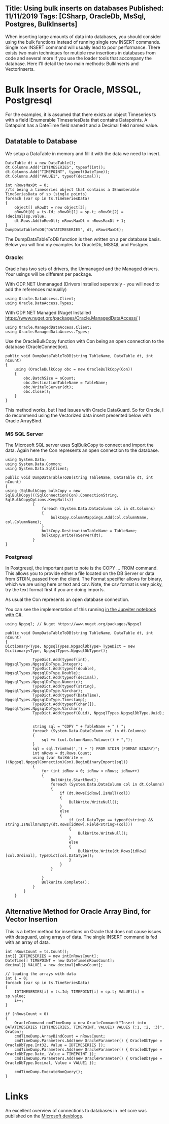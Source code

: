 Title: Using bulk inserts on databases
Published: 11/11/2019
Tags: [CSharp, OracleDb, MsSql, Postgres, BulkInserts] 
---
When inserting large amounts of data into databases, you should consider using the bulk functions instead of running single row INSERT commands. Single row INSERT command will usually lead to poor performance. There exists two main techniques for mutiple row insertions in databases from code and several more if you use the loader tools that accompany the database. Here I'll detail the two main methods: BulkInserts and VectorInserts. 

# Bulk Inserts for Oracle, MSSQL, Postgresql
For the examples, it is assumed that there exists an object Timeseries ts with a field IEnumerable TimeseriesData that contains Datapoints. A Datapoint has a DateTime field named t and a Decimal field named value.

## Datatable to Database
We setup a DataTable in memory and fill it with the data we need to insert. 
 
```CSharp
DataTable dt = new DataTable();
dt.Columns.Add("IDTIMESERIES", typeof(int));
dt.Columns.Add("TIMEPOINT", typeof(DateTime));
dt.Columns.Add("VALUE1", typeof(decimal));

int nRowsMaxDt = 0;
//ts being a timeseries object that contains a IEnumberable TimeSeriesData of sp (single points) 
foreach (var sp in ts.TimeSeriesData)
{
	object[] oRowDt = new object[3];
	oRowDt[0] = ts.Id; oRowDt[1] = sp.t; oRowDt[2] = (decimal)sp.value; 
	dt.Rows.Add(oRowDt); nRowsMaxDt = nRowsMaxDt + 1;
}
DumpDataTableToDB("DATATIMESERIES", dt, nRowsMaxDt);
```
The DumpDataTableToDB function is then written on a per database basis. Below you will find my examples for OracleDb, MSSQL and Postgres. 

### Oracle:
Oracle has two sets of drivers, the Unmanaged and the Managed drivers. Your usings will be different per package. 

With ODP.NET Unmanaged (Drivers installed seperately - you will need to add the references manually)
```CSharp
using Oracle.DataAccess.Client;
using Oracle.DataAccess.Types;
```
With ODP.NET Managed (Nuget Installed https://www.nuget.org/packages/Oracle.ManagedDataAccess/ ) 
```CSharp
using Oracle.ManagedDataAccess.Client;
using Oracle.ManagedDataAccess.Types;
```

Use the OracleBulkCopy function with Con being an open connection to the database (OracleConnection). 
```CSharp
public void DumpDataTableToDB(string TableName, DataTable dt, int nCount)
{
	using (OracleBulkCopy obc = new OracleBulkCopy(Con))
	{
		obc.BatchSize = nCount;
		obc.DestinationTableName = TableName;
		obc.WriteToServer(dt);
		obc.Close();
	}
}
```

This method works, but I had issues with Oracle DataGuard. So for Oracle, I do recommend using the Vectorized data insert presented below with Oracle ArrayBind. 

### MS SQL Server
The Microsoft SQL server uses SqlBulkCopy to connect and import the data. Again here the Con represents an open connection to the database. 

```CSharp
using System.Data;
using System.Data.Common;
using System.Data.SqlClient;

public void DumpDataTableToDB(string TableName, DataTable dt, int nCount)
{
using (SqlBulkCopy bulkCopy = new SqlBulkCopy(((SqlConnection)Con).ConnectionString, SqlBulkCopyOptions.KeepNulls))
            {
                foreach (System.Data.DataColumn col in dt.Columns)
                {
                    bulkCopy.ColumnMappings.Add(col.ColumnName, col.ColumnName);
                }
                bulkCopy.DestinationTableName = TableName;
                bulkCopy.WriteToServer(dt);
            }
}
```

### Postgresql
In Postgresql, the important part to note is the COPY ... FROM command. This allows you to provide either a file located on the DB Server or data from STDIN, passed from the client. The Format specifier allows for binary, which we are using here or text and csv. Note, the csv format is very picky, try the text format first if you are doing imports.

As usual the Con represents an open database connection. 

You can see the implementation of this running [in the Jupyiter notebook with C#](https://github.com/ewinnington/noteb/blob/master/PgBulkInsert.ipynb).

```CSharp
using Npgsql; // Nuget https://www.nuget.org/packages/Npgsql 

public void DumpDataTableToDB(string TableName, DataTable dt, int nCount)
{
Dictionary<Type, NpgsqlTypes.NpgsqlDbType> TypeDict = new Dictionary<Type, NpgsqlTypes.NpgsqlDbType>();

            TypeDict.Add(typeof(int), NpgsqlTypes.NpgsqlDbType.Integer);
            TypeDict.Add(typeof(double), NpgsqlTypes.NpgsqlDbType.Double);
            TypeDict.Add(typeof(decimal), NpgsqlTypes.NpgsqlDbType.Numeric);
            TypeDict.Add(typeof(string), NpgsqlTypes.NpgsqlDbType.Varchar);
            TypeDict.Add(typeof(DateTime), NpgsqlTypes.NpgsqlDbType.Timestamp);
            TypeDict.Add(typeof(char[]), NpgsqlTypes.NpgsqlDbType.Varchar);
            TypeDict.Add(typeof(Guid), NpgsqlTypes.NpgsqlDbType.Uuid);


            string sql = "COPY " + TableName + " ( ";
            foreach (System.Data.DataColumn col in dt.Columns)
            {
                sql += (col.ColumnName.ToLower() + ",");
            }
            sql = sql.TrimEnd(',') + ") FROM STDIN (FORMAT BINARY)";
            int nRows = dt.Rows.Count;
            using (var BulkWrite = ((Npgsql.NpgsqlConnection)Con).BeginBinaryImport(sql))
            {
                for (int idRow = 0; idRow < nRows; idRow++)
                {
                    BulkWrite.StartRow();
                    foreach (System.Data.DataColumn col in dt.Columns)
                    {
                        if (dt.Rows[idRow].IsNull(col))
                        {
                            BulkWrite.WriteNull();
                        }
                        else
                        {
                            if (col.DataType == typeof(string) && string.IsNullOrEmpty(dt.Rows[idRow].Field<string>(col)))
                            {
                                BulkWrite.WriteNull();
                            }
                            else
                            {
                                BulkWrite.Write(dt.Rows[idRow][col.Ordinal], TypeDict[col.DataType]);
                            }
                        }
                    }
                    
                }
                BulkWrite.Complete();
            }
        }
    }
```

## Alternative Method for Oracle Array Bind, for Vector Insertion
This is a better method for insertions on Oracle that does not cause issues with dataguard, using arrays of data. The single INSERT command is fed with an array of data. 

```CSharp
int nRowsCount = ts.Count(); 
int[] IDTIMESERIES = new int[nRowsCount];
DateTime[] TIMEPOINT = new DateTime[nRowsCount];
decimal[] VALUE1 = new decimal[nRowsCount];

// loading the arrays with data 
int i = 0;
foreach (var sp in ts.TimeSeriesData)
{
	IDTIMESERIES[i] = ts.Id; TIMEPOINT[i] = sp.t; VALUE1[i] = sp.value;
	i++;
}

if (nRowsCount > 0)
{
	OracleCommand cmdTimeDump = new OracleCommand("Insert into DATATIMESERIES (IDTIMESERIES, TIMEPOINT, VALUE1) VALUES (:1, :2, :3)", OraCon);
	cmdTimeDump.ArrayBindCount = nRowsCount;
	cmdTimeDump.Parameters.Add(new OracleParameter() { OracleDbType = OracleDbType.Int32, Value = IDTIMESERIES });
	cmdTimeDump.Parameters.Add(new OracleParameter() { OracleDbType = OracleDbType.Date, Value = TIMEPOINT });
	cmdTimeDump.Parameters.Add(new OracleParameter() { OracleDbType = OracleDbType.Decimal, Value = VALUE1 });
  
	cmdTimeDump.ExecuteNonQuery();
}
```

# Links

An excellent overview of connections to databases in .net core was published on the [Microsoft devblogs]( https://devblogs.microsoft.com/dotnet/net-core-data-access/). 
